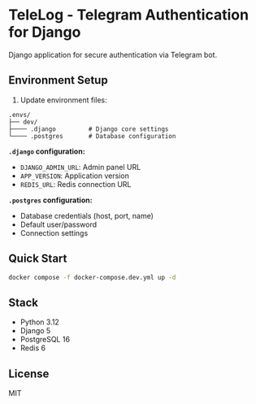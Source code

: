 # TeleLog - Telegram Authentication for Django

Django application for secure authentication via Telegram bot.

## Environment Setup

1. Update environment files:
```
.envs/
├── dev/
├──── .django         # Django core settings
└──── .postgres       # Database configuration
```

**`.django` configuration:**
- `DJANGO_ADMIN_URL`: Admin panel URL
- `APP_VERSION`: Application version
- `REDIS_URL`: Redis connection URL

**`.postgres` configuration:**
- Database credentials (host, port, name)
- Default user/password
- Connection settings

## Quick Start
```bash
docker compose -f docker-compose.dev.yml up -d
```

## Stack
- Python 3.12
- Django 5
- PostgreSQL 16
- Redis 6

## License
MIT
